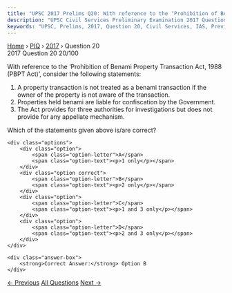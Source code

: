 ```yaml
---
title: "UPSC 2017 Prelims Q20: With reference to the ‘Prohibition of Benami Property Transa..."
description: "UPSC Civil Services Preliminary Examination 2017 Question 20 with options and answer"
keywords: "UPSC, Prelims, 2017, Question 20, Civil Services, IAS, Previous Year Questions"
---
```


<nav class="breadcrumb">
    <a href="../../">Home</a>
    <span>›</span>
    <a href="../">PIQ</a>
    <span>›</span>
    <a href="./">2017</a>
    <span>›</span>
    <span>Question 20</span>
</nav>

<div class="question-header">
    <div class="question-meta">
        <span class="year-badge">2017</span>
        <span class="question-number">Question 20</span>
        <span class="progress">20/100</span>
    </div>
    <div class="progress-bar">
        <div class="progress-fill" style="width: 20.0%"></div>
    </div>
</div>

<div class="question-content">
    <div class="question-text">
        <p>With reference to the ‘Prohibition of Benami Property Transaction Act, 1988<br />
(PBPT Act)’, consider the following statements:</p>
<ol>
<li>A property transaction is not treated as a benami transaction if the owner of the property is not aware of the transaction.</li>
<li>Properties held benami are liable for confiscation by the Government.</li>
<li>The Act provides for three authorities for investigations but does not provide for any appellate mechanism.</li>
</ol>
<p>Which of the statements given above is/are correct?</p>
    </div>
    
    <div class="options">
        <div class="option">
            <span class="option-letter">A</span>
            <span class="option-text"><p>1 only</p></span>
        </div>
        <div class="option correct">
            <span class="option-letter">B</span>
            <span class="option-text"><p>2 only</p></span>
        </div>
        <div class="option">
            <span class="option-letter">C</span>
            <span class="option-text"><p>1 and 3 only</p></span>
        </div>
        <div class="option">
            <span class="option-letter">D</span>
            <span class="option-text"><p>2 and 3 only</p></span>
        </div>
    </div>

    <div class="answer-box">
        <strong>Correct Answer:</strong> Option B
    </div>
</div>

<div class="question-nav">
    <a href="../q019-at-one-of-the-place-in-india-if-you-stand-on-the-s/" class="nav-btn prev">← Previous</a>
    <a href="../" class="nav-btn center">All Questions</a>
    <a href="../q021-due-to-some-reasons-if-there-is-a-huge-fall-in-the/" class="nav-btn next">Next →</a>
</div>
